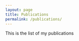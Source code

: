 ```yaml
---
layout: page
title: Publications
permalink: /publications/
---
```


This is the list of my publications
